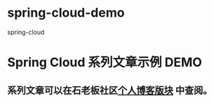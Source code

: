 # spring-cloud-demo
spring-cloud

# Spring Cloud 系列文章示例 DEMO
## 系列文章可以在石老板社区[个人博客版块](http://www.ithere.net/kirago) 中查阅。
